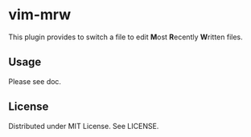 
# vim-mrw

This plugin provides to switch a file to edit **M**ost **R**ecently **W**ritten files.  

## Usage
Please see doc.

## License
Distributed under MIT License. See LICENSE.

